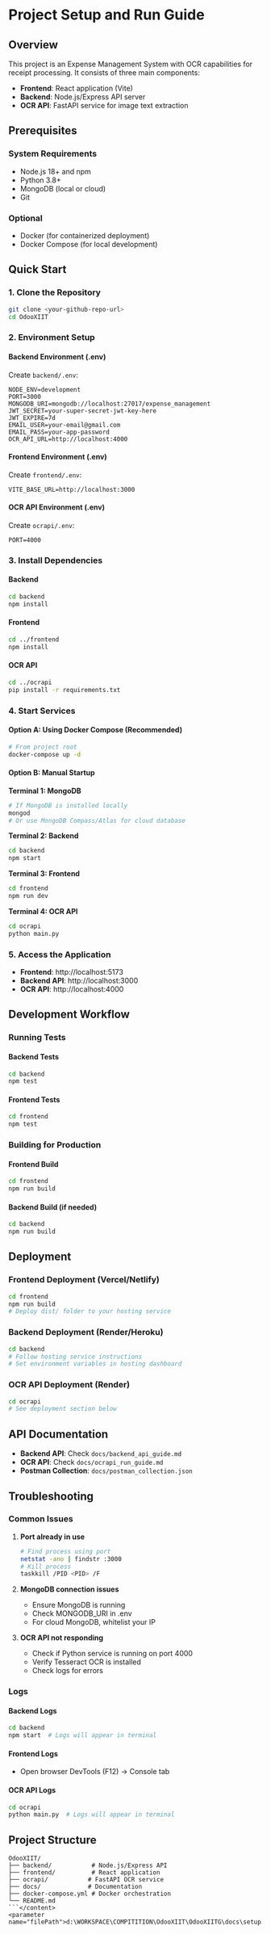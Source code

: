 # Project Setup and Run Guide

## Overview
This project is an Expense Management System with OCR capabilities for receipt processing. It consists of three main components:

- **Frontend**: React application (Vite)
- **Backend**: Node.js/Express API server
- **OCR API**: FastAPI service for image text extraction

## Prerequisites

### System Requirements
- Node.js 18+ and npm
- Python 3.8+
- MongoDB (local or cloud)
- Git

### Optional
- Docker (for containerized deployment)
- Docker Compose (for local development)

## Quick Start

### 1. Clone the Repository
```bash
git clone <your-github-repo-url>
cd OdooXIIT
```

### 2. Environment Setup

#### Backend Environment (.env)
Create `backend/.env`:
```env
NODE_ENV=development
PORT=3000
MONGODB_URI=mongodb://localhost:27017/expense_management
JWT_SECRET=your-super-secret-jwt-key-here
JWT_EXPIRE=7d
EMAIL_USER=your-email@gmail.com
EMAIL_PASS=your-app-password
OCR_API_URL=http://localhost:4000
```

#### Frontend Environment (.env)
Create `frontend/.env`:
```env
VITE_BASE_URL=http://localhost:3000
```

#### OCR API Environment (.env)
Create `ocrapi/.env`:
```env
PORT=4000
```

### 3. Install Dependencies

#### Backend
```bash
cd backend
npm install
```

#### Frontend
```bash
cd ../frontend
npm install
```

#### OCR API
```bash
cd ../ocrapi
pip install -r requirements.txt
```

### 4. Start Services

#### Option A: Using Docker Compose (Recommended)
```bash
# From project root
docker-compose up -d
```

#### Option B: Manual Startup

**Terminal 1: MongoDB**
```bash
# If MongoDB is installed locally
mongod
# Or use MongoDB Compass/Atlas for cloud database
```

**Terminal 2: Backend**
```bash
cd backend
npm start
```

**Terminal 3: Frontend**
```bash
cd frontend
npm run dev
```

**Terminal 4: OCR API**
```bash
cd ocrapi
python main.py
```

### 5. Access the Application

- **Frontend**: http://localhost:5173
- **Backend API**: http://localhost:3000
- **OCR API**: http://localhost:4000

## Development Workflow

### Running Tests

#### Backend Tests
```bash
cd backend
npm test
```

#### Frontend Tests
```bash
cd frontend
npm test
```

### Building for Production

#### Frontend Build
```bash
cd frontend
npm run build
```

#### Backend Build (if needed)
```bash
cd backend
npm run build
```

## Deployment

### Frontend Deployment (Vercel/Netlify)
```bash
cd frontend
npm run build
# Deploy dist/ folder to your hosting service
```

### Backend Deployment (Render/Heroku)
```bash
cd backend
# Follow hosting service instructions
# Set environment variables in hosting dashboard
```

### OCR API Deployment (Render)
```bash
cd ocrapi
# See deployment section below
```

## API Documentation

- **Backend API**: Check `docs/backend_api_guide.md`
- **OCR API**: Check `docs/ocrapi_run_guide.md`
- **Postman Collection**: `docs/postman_collection.json`

## Troubleshooting

### Common Issues

1. **Port already in use**
   ```bash
   # Find process using port
   netstat -ano | findstr :3000
   # Kill process
   taskkill /PID <PID> /F
   ```

2. **MongoDB connection issues**
   - Ensure MongoDB is running
   - Check MONGODB_URI in .env
   - For cloud MongoDB, whitelist your IP

3. **OCR API not responding**
   - Check if Python service is running on port 4000
   - Verify Tesseract OCR is installed
   - Check logs for errors

### Logs

#### Backend Logs
```bash
cd backend
npm start  # Logs will appear in terminal
```

#### Frontend Logs
- Open browser DevTools (F12) → Console tab

#### OCR API Logs
```bash
cd ocrapi
python main.py  # Logs will appear in terminal
```

## Project Structure

```
OdooXIIT/
├── backend/           # Node.js/Express API
├── frontend/          # React application
├── ocrapi/           # FastAPI OCR service
├── docs/             # Documentation
├── docker-compose.yml # Docker orchestration
└── README.md
```</content>
<parameter name="filePath">d:\WORKSPACE\COMPITITION\OdooXIIT\OdooXIITG\docs\setup.md
